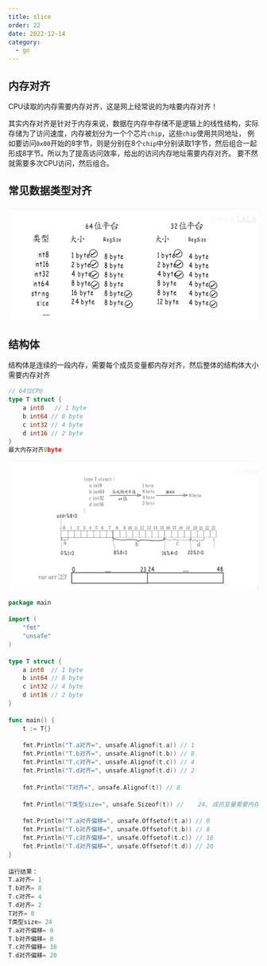 ```yaml
---
title: slice
order: 22
date: 2022-12-14
category:
  - go
---
```


## 内存对齐

CPU读取的内存需要内存对齐，这是网上经常说的为啥要内存对齐！

其实内存对齐是针对于内存来说，数据在内存中存储不是逻辑上的线性结构，实际存储为了访问速度，内存被划分为一个个芯片`chip`，这些`chip`使用共同地址，
例如要访问`0x00`开始的8字节，则是分别在8个`chip`中分别读取1字节，然后组合一起形成8字节。所以为了提高访问效率，给出的访问内存地址需要内存对齐。
要不然就需要多次CPU访问，然后组合。

## 常见数据类型对齐

![](./assets/memory-align.png)

## 结构体

结构体是连续的一段内存，需要每个成员变量都内存对齐，然后整体的结构体大小需要内存对齐

```go
// 64位CPU
type T struct {
	a int8   // 1 byte
	b int64 // 8 byte   
	c int32 // 4 byte
	d int16 // 2 byte
}
最大内存对齐8byte
```

![](./assets/struct-memory-align.png)

```go
package main

import (
	"fmt"
	"unsafe"
)

type T struct {
	a int8  // 1 byte
	b int64 // 8 byte
	c int32 // 4 byte
	d int16 // 2 byte
}

func main() {
	t := T{}

	fmt.Println("T.a对齐=", unsafe.Alignof(t.a)) // 1
	fmt.Println("T.b对齐=", unsafe.Alignof(t.b)) // 8
	fmt.Println("T.c对齐=", unsafe.Alignof(t.c)) // 4
	fmt.Println("T.d对齐=", unsafe.Alignof(t.d)) // 2

	fmt.Println("T对齐=", unsafe.Alignof(t)) // 8

	fmt.Println("T类型size=", unsafe.Sizeof(t)) //	24, 成员变量需要内存对齐，然后整体的T需要内存对齐（这个是为了如果定义一个T类型的数组)

	fmt.Println("T.a对齐偏移=", unsafe.Offsetof(t.a)) // 0
	fmt.Println("T.b对齐偏移=", unsafe.Offsetof(t.b)) // 8
	fmt.Println("T.c对齐偏移=", unsafe.Offsetof(t.c)) // 16
	fmt.Println("T.d对齐偏移=", unsafe.Offsetof(t.d)) // 20
}

运行结果：
T.a对齐= 1
T.b对齐= 8
T.c对齐= 4
T.d对齐= 2
T对齐= 8
T类型size= 24
T.a对齐偏移= 0
T.b对齐偏移= 8
T.c对齐偏移= 16
T.d对齐偏移= 20

```
